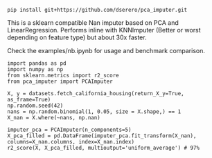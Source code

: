 ```
pip install git+https://github.com/dserero/pca_imputer.git
```

This is a sklearn compatible Nan imputer based on PCA and LinearRegression.
Performs inline with KNNImputer (Better or worst depending on feature type) but about 30x faster.

Check the examples/nb.ipynb for usage and benchmark comparison. 

```
import pandas as pd
import numpy as np
from sklearn.metrics import r2_score
from pca_imputer import PCAImputer

X, y = datasets.fetch_california_housing(return_X_y=True, as_frame=True)
np.random.seed(42)
nans = np.random.binomial(1, 0.05, size = X.shape,) == 1
X_nan = X.where(~nans, np.nan)

imputer_pca = PCAImputer(n_components=5)
X_pca_filled = pd.DataFrame(imputer_pca.fit_transform(X_nan), columns=X_nan.columns, index=X_nan.index)
r2_score(X, X_pca_filled, multioutput='uniform_average') # 97%
```
